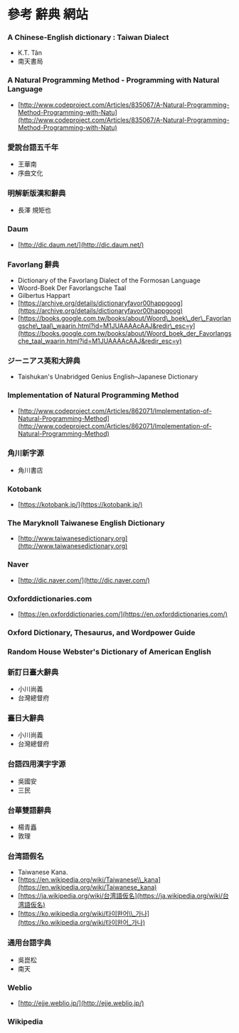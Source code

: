 # 參考 辭典 網站

### A Chinese-English dictionary : Taiwan Dialect

* K.T. Tân
* 南天書局

### A Natural Programming Method - Programming with Natural Language

* [http://www.codeproject.com/Articles/835067/A-Natural-Programming-Method-Programming-with-Natu](http://www.codeproject.com/Articles/835067/A-Natural-Programming-Method-Programming-with-Natu)

### 愛說台語五千年

* 王華南
* 序曲文化

### 明解新版漢和辭典

* 長澤 規矩也

### Daum

* [http://dic.daum.net/](http://dic.daum.net/)

### Favorlang 辭典

* Dictionary of the Favorlang Dialect of the Formosan Language
* Woord-Boek Der Favorlangsche Taal
* Gilbertus Happart
* [https://archive.org/details/dictionaryfavor00happgoog](https://archive.org/details/dictionaryfavor00happgoog)
* [https://books.google.com.tw/books/about/Woord\_boek\_der\_Favorlangsche\_taal\_waarin.html?id=M1JUAAAAcAAJ&redir\_esc=y](https://books.google.com.tw/books/about/Woord_boek_der_Favorlangsche_taal_waarin.html?id=M1JUAAAAcAAJ&redir_esc=y)

### ジーニアス英和大辞典

* Taishukan's Unabridged Genius English–Japanese Dictionary

### Implementation of Natural Programming Method

* [http://www.codeproject.com/Articles/862071/Implementation-of-Natural-Programming-Method](http://www.codeproject.com/Articles/862071/Implementation-of-Natural-Programming-Method)

### 角川新字源

* 角川書店

### Kotobank

* [https://kotobank.jp/](https://kotobank.jp/)

### The Maryknoll Taiwanese English Dictionary

* [http://www.taiwanesedictionary.org](http://www.taiwanesedictionary.org)

### Naver

* [http://dic.naver.com/](http://dic.naver.com/)

### Oxforddictionaries.com

* [https://en.oxforddictionaries.com/](https://en.oxforddictionaries.com/)

### Oxford Dictionary, Thesaurus, and Wordpower Guide

### Random House Webster's Dictionary of American English

### 新訂日臺大辭典

* 小川尚義
* 台灣總督府

### 臺日大辭典

* 小川尚義
* 台灣總督府

### 台語四用漢字字源

* 吳國安
* 三民

### 台華雙語辭典

* 楊青矗
* 敦理

### 台湾語假名

* Taiwanese Kana.
* [https://en.wikipedia.org/wiki/Taiwanese\\_kana](https://en.wikipedia.org/wiki/Taiwanese_kana)
* [https://ja.wikipedia.org/wiki/台湾語仮名](https://ja.wikipedia.org/wiki/台湾語仮名)
* [https://ko.wikipedia.org/wiki/타이완어\\_가나](https://ko.wikipedia.org/wiki/타이완어_가나)

### 通用台語字典

* 吳崑松
* 南天

### Weblio

* [http://ejje.weblio.jp/](http://ejje.weblio.jp/)

### Wikipedia
